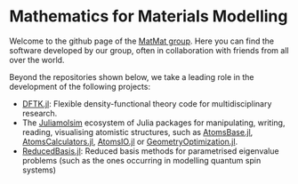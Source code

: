 # Mathematics for Materials Modelling

Welcome to the github page of the [MatMat group](https://matmat.org).
Here you can find the software developed by our group,
often in collaboration with friends from all over the world.

Beyond the repositories shown below,
we take a leading role in the development of the following projects:
- [DFTK.jl](https://github.com/JuliaMolSim/DFTK.jl/):
  Flexible density-functional theory code for multidisciplinary research.
- The [Juliamolsim](https://juliamolsim.org) ecosystem
  of Julia packages for manipulating, writing, reading, visualising
  atomistic structures,
  such as
  [AtomsBase.jl](https://github.com/JuliaMolSim/AtomsBase.jl),
  [AtomsCalculators.jl](https://github.com/JuliaMolSim/AtomsCalculators.jl),
  [AtomsIO.jl](https://github.com/mfherbst/AtomsIO.jl)
  or
  [GeometryOptimization.jl](https://github.com/JuliaMolSim/GeometryOptimization.jl/).
- [ReducedBasis.jl](https://github.com/mfherbst/ReducedBasis.jl):
  Reduced basis methods for parametrised eigenvalue problems
  (such as the ones occurring in modelling quantum spin systems)
